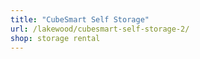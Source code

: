 ```yaml
---
title: "CubeSmart Self Storage"
url: /lakewood/cubesmart-self-storage-2/
shop: storage rental
---
```

